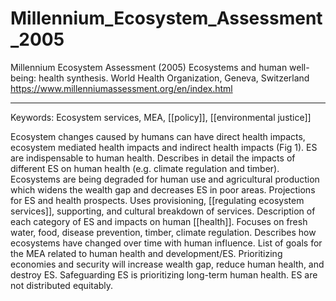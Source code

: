 # Millennium_Ecosystem_Assessment_2005  

Millennium Ecosystem Assessment (2005) Ecosystems and human well-being: health synthesis. World Health Organization, Geneva, Switzerland <https://www.millenniumassessment.org/en/index.html> 



---

Keywords: Ecosystem services, MEA, [[policy]], [[environmental justice]]	  

Ecosystem changes caused by humans can have direct health impacts, ecosystem mediated health impacts and indirect health impacts (Fig 1). ES are indispensable to human health. Describes in detail the impacts of different ES on human health (e.g. climate regulation and timber). Ecosystems are being degraded for human use and agricultural production which widens the wealth gap and decreases ES in poor areas. Projections for ES and health prospects. Uses provisioning, [[regulating ecosystem services]], supporting, and cultural breakdown of services. Description of each category of ES and impacts on human [[health]]. Focuses on fresh water, food, disease prevention, timber, climate regulation. Describes how ecosystems have changed over time with human influence. List of goals for the MEA related to human health and development/ES. Prioritizing economies and security will increase wealth gap, reduce human health, and destroy ES. Safeguarding ES is prioritizing long-term human health. ES are not distributed equitably. 
